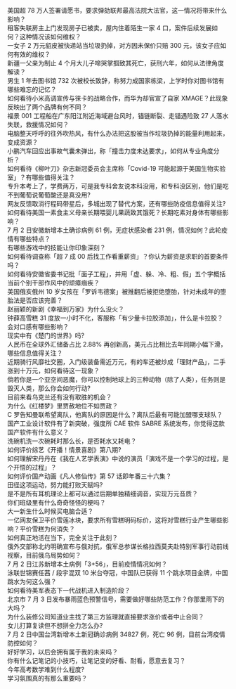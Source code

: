 美国超 78 万人签署请愿书，要求弹劾联邦最高法院大法官，这一情况将带来什么影响？  
租客失联房主上门发现房子已被卖，屋内住着陌生一家 4 口，案件后续发展如何？这种情况该如何维权？  
一女子 2 万元貂皮被快递站当垃圾扔掉，对方因未保价只赔 300 元，该女子应如何有效的维权？  
新疆一父亲为制止 4 个月大儿子啼哭掌掴致其死亡，获刑六年，如何从法律角度解读？  
男生 1 年去图书馆 732 次被校长致辞，称努力成国家栋梁，上学时你对图书馆有哪些难忘的记忆？  
如何看待小米高调宣传与徕卡的战略合作，而华为却官宣了自家 XMAGE？此现象反映出了两个品牌有何不同？  
福景 001 工程船在广东阳江附近海域避台风时，锚链断裂、走锚遇险致 27 人落水失联，救援情况如何？  
电脑整天呼呼的往外吹热风，有什么办法把这股被当作垃圾扔掉的能量利用起来，变成资源？  
小鹏汽车回应出事故气囊未弹出，称「撞击力度未达要求」，如何从专业角度分析？  
如何看待《柳叶刀》杂志新冠委员会主席称「Covid-19 可能起源于美国生物实验室」？有哪些值得关注？  
专升本考上了，学费两万，可是我专科舍友说本科没用，和专科没区别，他们是吃不到葡萄说葡萄酸还是真没用?  
网友反馈取消行程码带星后，多城出现了替代方案，还有哪些防疫信息值得关注?  
如何看待美国一素食主义母亲长期喂婴儿果蔬致其饿死？长期吃素对身体有哪些影响？  
7 月 2 日安徽新增本土确诊病例 61 例，无症状感染者 231 例，情况如何？此轮疫情有哪些特点？  
有哪些游戏中的技能让你印象深刻？  
如何看待调查称「超 7 成 00 后找工作看重薪资」？你认为薪资是求职的首要条件吗？  
如何看待安徽省委书记批「面子工程」，并用「虚、躲、冷、粗、假」五个字概括当前个别干部作风中的顽瘴痼疾？  
美国俄亥俄州 10 岁女孩在「罗诉韦德案」被推翻后被拒绝堕胎，针对未成年的堕胎法是否应该完善？  
赵丽颖的新剧《幸福到万家》为什么没火？  
钟薛高雪糕 31 度放一小时不化，客服称「有少量卡拉胶添加」，什么是卡拉胶？会对口感有哪些影响？  
现实中有《楚门的世界》吗?  
人民币在全球外汇储备占比 2.88% 再创新高，美元占比相比去年同期小幅下滑，哪些信息值得关注？  
近期骑行风靡社交圈，入门级装备需近万元，有的车还被炒成「理财产品」，二手涨到十万元，如何看待这一现象？  
倘若你是一个亚空间恶魔，你可以控制地球上的三种动物（除了人类），任务则是毁灭人类，那么你会如何行动?  
目前来看乌克兰还有没有取胜的机会？  
为什么《红楼梦》里贾赦地位不如贾政？  
C 罗告知曼联希望离队，他离队的原因是什么？离队后最有可能加盟哪支球队？  
国产工业设计软件有了新突破，强度所 CAE 软件 SABRE 系统发布，你觉得这款国产软件有什么意义？  
洗碗机洗一次碗耗时那么长，是否耗水又耗电？  
如何评价综艺《开播！情景喜剧》第八期?  
如何理解宋丹丹在《我在人艺学表演》中说的演员「演戏不是一个学习的过程，是个开悟的过程」？  
如何评价国产动画《凡人修仙传》第 57 话即年番三十六集？  
田径这项运动，努力能打败天赋吗?  
是不是所有耳机理论上都可以通过后期单独精细调音，实现万元音质？  
你们班级里有什么奇奇怪怪的梗吗？  
大一新生什么时候买电脑合适？  
一亿网友保卫平价雪莲冰块，要求所有雪糕明码标价，这将对雪糕行业产生哪些影响？平价雪糕为何消失？  
如何真正地活在当下，完全关注于此刻？  
俄外交部称北约明确宣布与俄对抗，俄军总参谋长格拉西莫夫赴特别军事行动前线视察，目前俄乌局势如何？  
7 月 2 日江苏新增本土病例「3+56」，目前疫情情况如何？  
泳联世锦赛任茜 / 段宇混双 10 米台夺冠，中国队已获得 11 个跳水项目金牌，中国跳水为何这么强？  
如何看待美军表态下一代战机进入制造阶段？  
北京市 7 月 3 日发布暴雨蓝色预警信号，需要做好哪些防范工作？你那里雨下的大吗？  
为什么装修公司知道业主找了第三方监理就直接要求涨价或者中止合同？  
女儿打算复读但不想拼全力怎么办?  
7 月 2 日中国台湾新增本土新冠确诊病例 34827 例，死亡 96 例，目前台湾疫情防控如何？  
好好学习，以后会拥有属于我的未来吗？  
你有什么记笔记的小技巧，让笔记变的好看、耐看，愿意去复习？  
今年高考数学难到什么程度?  
学习氛围真的有那么重要吗？  
